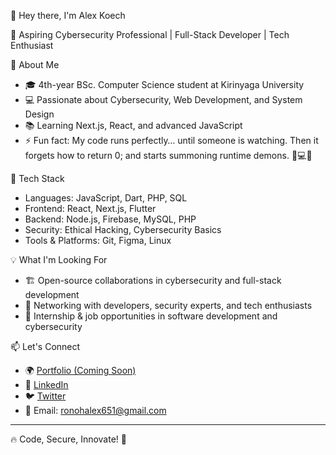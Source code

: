  👋 Hey there, I'm Alex Koech 

🚀 Aspiring Cybersecurity Professional | Full-Stack Developer | Tech Enthusiast  

👀 About Me  
- 🎓 4th-year BSc. Computer Science student at Kirinyaga University  
- 💻 Passionate about Cybersecurity, Web Development, and System Design    
- 📚 Learning Next.js, React, and advanced JavaScript  
- ⚡ Fun fact: My code runs perfectly… until someone is watching. Then it forgets how to return 0; and starts summoning runtime demons. 👹💻😂

🌱 Tech Stack  
- Languages: JavaScript, Dart, PHP, SQL  
- Frontend: React, Next.js, Flutter  
- Backend: Node.js, Firebase, MySQL, PHP  
- Security: Ethical Hacking, Cybersecurity Basics  
- Tools & Platforms: Git, Figma, Linux  

 💡 What I'm Looking For  
- 🏗️ Open-source collaborations in cybersecurity and full-stack development  
- 💬 Networking with developers, security experts, and tech enthusiasts
- 🚀 Internship & job opportunities in software development and cybersecurity

📫 Let's Connect  
- 🌍 [Portfolio (Coming Soon)](https://yourportfolio.com)  
- 💼 [LinkedIn](https://www.linkedin.com/in/alex-koech-a699b0222?utm_source=share&utm_campaign=share_via&utm_content=profile&utm_medium=android_app)  
- 🐦 [Twitter](https://twitter.com/@Alexkoech651)  
- 📧 Email: ronohalex651@gmail.com 

---

🔥 Code, Secure, Innovate! 🚀  


<!---
Akipkoech/Akipkoech is a ✨ special ✨ repository because its `README.md` (this file) appears on your GitHub profile.
You can click the Preview link to take a look at your changes.
--->
